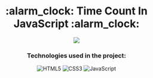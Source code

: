 <div align="center">
  <h1>:alarm_clock: Time Count In JavaScript :alarm_clock:</h1>
  <a href="#"><img src="https://i.imgur.com/Ys7qDpM.png" /></a>
</div>
<div align="center">
  <h3>Technologies used in the project:</h3>
  <img src="https://icongr.am/devicon/html5-original.svg?size=48&color=currentColor" title="HTML5" />
  <img src="https://icongr.am/devicon/css3-original.svg?size=48&color=currentColor" title="CSS3" />
  <img src="https://icongr.am/devicon/javascript-original.svg?size=45&color=currentColor" title="JavaScript" />
</div>
